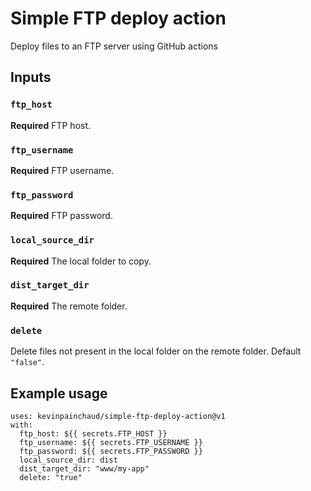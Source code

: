 # Simple FTP deploy action

Deploy files to an FTP server using GitHub actions

## Inputs

### `ftp_host`

**Required** FTP host.

### `ftp_username`

**Required** FTP username.

### `ftp_password`

**Required** FTP password.

### `local_source_dir`

**Required** The local folder to copy.

### `dist_target_dir`

**Required** The remote folder.

### `delete`

Delete files not present in the local folder on the remote folder. Default `"false"`.

## Example usage

```
uses: kevinpainchaud/simple-ftp-deploy-action@v1
with:
  ftp_host: ${{ secrets.FTP_HOST }}
  ftp_username: ${{ secrets.FTP_USERNAME }}
  ftp_password: ${{ secrets.FTP_PASSWORD }}
  local_source_dir: dist
  dist_target_dir: "www/my-app"
  delete: "true"
```
